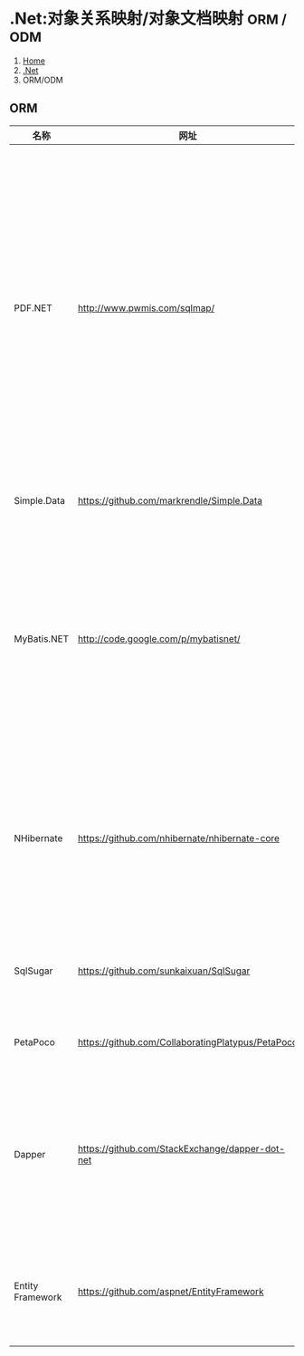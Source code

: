 # .Net:对象关系映射/对象文档映射 <small>ORM / ODM</small>

<ol class="breadcrumb"><li><a href="/">Home</a></li><li><a href="/dotnet/overview.md">.Net</a></li><li class="active">ORM/ODM</li></ol>

## ORM
|名称|网址|说明|
|------|------|------|
|PDF.NET|http://www.pwmis.com/sqlmap/|PDF.NET(PWMIS数据开发框架）是一个基于SQL-MAP（将SQL语句映射成数据访问代码）和OQL（对象化的SQL查询表达式）技术的数据开发框架，兼有SQL和ORM的特点。尽管有些数据库系统能够提供SQL监视，比如SQLSERVER的事务日志跟踪，但好多数据库都没有提供这样的功能，所以很多数据（或者ORM）框架都会有一个记录执行的SQL日志的功能，PDF.NET也不例外，下面讲讲它是怎么实现的|
|Simple.Data|https://github.com/markrendle/Simple.Data|simple.data是一个轻量级的、动态的数据访问组件，支持.net4.0|
|MyBatis.NET|http://code.google.com/p/mybatisnet/|MyBatis.NET的前身为IBatis，是JAVA版MyBatis在.NET平台上的翻版，相对NHibernate、EntityFramework等重量级ORM框架而言，MyBatis.NET必须由开发人员手动写SQL，相对灵活性更大，更容易保证DB访问的性能，适用开发团队里有SQL熟手的场景|
|NHibernate|https://github.com/nhibernate/nhibernate-core|NHibernate是一个面向.NET环境的对象/关系数据库映射工具。对象/关系数据库映射（object/relational mapping，ORM）这个术语表示一种技术，用来把对象模型表示的对象映射到基于SQL的关系模型数据结构中去|
|SqlSugar|https://github.com/sunkaixuan/SqlSugar|SqlSugar是一款轻量级的MSSQL ORM ，除了具有媲美ADO的性能外还具有和EF相似简单易用的语法|
|PetaPoco|https://github.com/CollaboratingPlatypus/PetaPoco|PetaPoco是一款适用于.Net 和`Mono`的微小、快速、单文件的微型ORM|
|Dapper|https://github.com/StackExchange/dapper-dot-net|Dapper是一款轻量级ORM工具。如果你在小的项目中，使用Entity Framework、NHibernate 来处理大数据访问及关系映射，未免有点杀鸡用牛刀。你又觉得ORM省时省力，这时Dapper 将是你不二的选择|
|Entity Framework|https://github.com/aspnet/EntityFramework|ADO.NET Entity Framework 是微软以 ADO.NET 为基础所发展出来的对象关系对应 (O/R Mapping) 解决方案，早期被称为 ObjectSpace|

